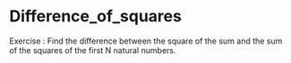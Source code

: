 # Difference_of_squares
Exercise :  Find the difference between the square of the sum and the sum of the squares of the first N natural numbers.
